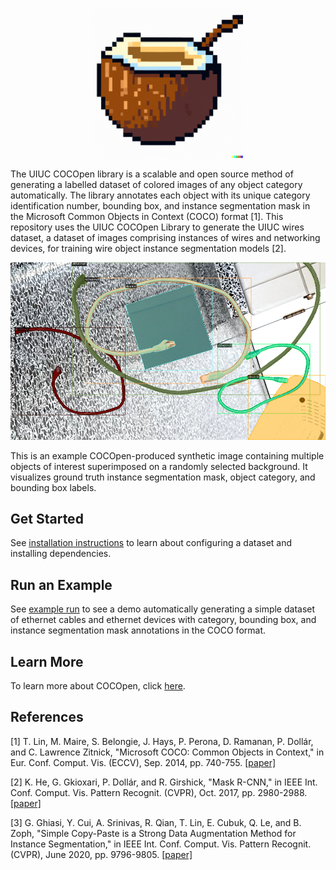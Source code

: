 <p align="center">
  <img src="https://github.com/RMDLO/COCOpen-OpenCV/blob/review/docs/images/logo.png?raw=true" height=240 width=240 title="COCOpen Logo">
</p>

The UIUC COCOpen library is a scalable and open source method of generating a labelled dataset of colored images of any object category automatically. The library annotates each object with its unique category identification number, bounding box, and instance segmentation mask in the Microsoft Common Objects in Context (COCO) format [1]. This repository uses the UIUC COCOpen Library to generate the UIUC wires dataset, a dataset of images comprising instances of wires and networking devices, for training wire object instance segmentation models [2].


<p align="center">
  <img src="https://github.com/RMDLO/COCOpen-OpenCV/blob/main/docs/images/0.png?raw=true" title="Visualization of COCOpen Automatic Instance Segmentation" width="600px"> <figcaption>This is an example COCOpen-produced synthetic image containing multiple objects of interest superimposed on a randomly selected background. It visualizes ground truth instance segmentation mask, object category, and bounding box labels.</figcaption>
</p>

## **Get Started**
See [installation instructions](https://github.com/RMDLO/COCOpen-OpenCV/blob/main/docs/INSTALLATION.md) to learn about configuring a dataset and installing dependencies.

## **Run an Example**
See [example run](https://github.com/RMDLO/COCOpen-OpenCV/blob/main/docs/EXAMPLE_RUN.md) to see a demo automatically generating a simple dataset of ethernet cables and ethernet devices with category, bounding box, and instance segmentation mask annotations in the COCO format.

## **Learn More**
To learn more about COCOpen, click [here](https://github.com/RMDLO/COCOpen-OpenCV/blob/main/docs/LEARN_MORE.md).

## **References**
<a id="1">[1]</a> 
T. Lin, M. Maire, S. Belongie, J. Hays, P. Perona, D. Ramanan, P. Dollár, and C. Lawrence Zitnick, "Microsoft COCO: Common Objects in Context," in Eur. Conf. Comput. Vis. (ECCV), Sep. 2014, pp. 740-755. [[paper]](https://link.springer.com/chapter/10.1007/978-3-319-10602-1_48)

<a id="2">[2]</a> 
K. He, G. Gkioxari, P. Dollár, and R. Girshick, "Mask R-CNN," in IEEE Int. Conf. Comput. Vis. Pattern Recognit. (CVPR), Oct. 2017, pp. 2980-2988. [[paper]](https://ieeexplore.ieee.org/document/8237584)

<a id="3">[3]</a> 
G. Ghiasi, Y. Cui, A. Srinivas, R. Qian, T. Lin, E. Cubuk, Q. Le, and B. Zoph, "Simple Copy-Paste is a Strong Data Augmentation Method for Instance Segmentation," in IEEE Int. Conf. Comput. Vis. Pattern Recognit. (CVPR), June 2020, pp. 9796-9805. [[paper]](https://openaccess.thecvf.com/content/CVPR2021/papers/Ghiasi_Simple_Copy-Paste_Is_a_Strong_Data_Augmentation_Method_for_Instance_CVPR_2021_paper.pdf)
